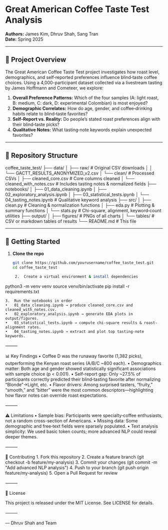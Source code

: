 # Great American Coffee Taste Test Analysis

**Authors:** James Kim, Dhruv Shah, Sang Tran  
**Date:** Spring 2025

---

## 📖 Project Overview

The Great American Coffee Taste Test project investigates how roast level, demographics, and self‐reported preferences influence blind‐taste coffee choices. Using a 4,000-participant dataset collected via a livestream tasting by James Hoffmann and Cometeer, we explore:

1. **Overall Preference Patterns:** Which of the four samples (A: light roast, B: medium, C: dark, D: experimental Colombian) is most enjoyed?  
2. **Demographic Correlates:** How do age, gender, and coffee‐drinking habits relate to blind‐taste favorites?  
3. **Self-Report vs. Reality:** Do people’s stated roast preferences align with their blind‐taste picks?  
4. **Qualitative Notes:** What tasting‐note keywords explain unexpected favorites?

---

## 📂 Repository Structure

coffee_taste_test/
├── data/
│   ├── raw/                     # Original CSV downloads
│   │   └── GACTT_RESULTS_ANONYMIZED_v2.csv
│   └── clean/                   # Processed CSVs
│       ├── cleaned_core.csv     # Core columns cleaned
│       └── cleaned_with_notes.csv  # Includes tasting notes & normalized fields
├── notebooks/
│   ├── 01_data_cleaning.ipynb
│   ├── 02_exploratory_analysis.ipynb
│   ├── 03_statistical_tests.ipynb
│   └── 04_tasting_notes.ipynb   # Qualitative keyword analysis
├── src/
│   ├── clean.py                 # Cleaning & normalization functions
│   ├── eda.py                   # Plotting & summary functions
│   └── stats.py                 # Chi-square, alignment, keyword‐count utilities
├── output/
│   ├── figures/                 # PNGs of all charts
│   └── tables/                  # CSV or markdown tables of results
└── README.md                    # This file

---

## 🚀 Getting Started

1. **Clone the repo**  
   ```bash
   git clone https://github.com/yourusername/coffee_taste_test.git
   cd coffee_taste_test

	2.	Create a virtual environment & install dependencies

python3 -m venv venv
source venv/bin/activate
pip install -r requirements.txt


	3.	Run the notebooks in order
	•	01_data_cleaning.ipynb → produce cleaned_core.csv and cleaned_with_notes.csv.
	•	02_exploratory_analysis.ipynb → generate EDA plots in output/figures.
	•	03_statistical_tests.ipynb → compute chi‐square results & roast‐alignment rates.
	•	04_tasting_notes.ipynb → extract and plot top tasting‐note keywords.

⸻

📊 Key Findings
	•	Coffee D was the runaway favorite (1,382 picks), outperforming the Kenyan roast series (A/B/C ~800 each).
	•	Demographics matter: Both age and gender showed statistically significant associations with sample choice (p < 0.001).
	•	Self-report gap: Only ~27.5% of participants correctly predicted their blind‐tasting favorite after normalizing “Blonde”→Light, etc.
	•	Flavor drivers: Among surprised tasters, “fruity,” “smooth,” and “bitter” were the most common descriptors—highlighting how flavor notes can override roast expectations.

⸻

⚠️ Limitations
	•	Sample bias: Participants were specialty‐coffee enthusiasts, not a random cross-section of Americans.
	•	Missing data: Some demographic and free‐text fields were sparsely populated.
	•	Text analysis simplicity: We used basic token counts; more advanced NLP could reveal deeper themes.

⸻

🤝 Contributing
	1.	Fork this repository
	2.	Create a feature branch (git checkout -b feature/my-analysis)
	3.	Commit your changes (git commit -m "Add advanced NLP analysis")
	4.	Push to your branch (git push origin feature/my-analysis)
	5.	Open a Pull Request for review

⸻

📜 License

This project is released under the MIT License. See LICENSE for details.

⸻

— Dhruv Shah and Team
